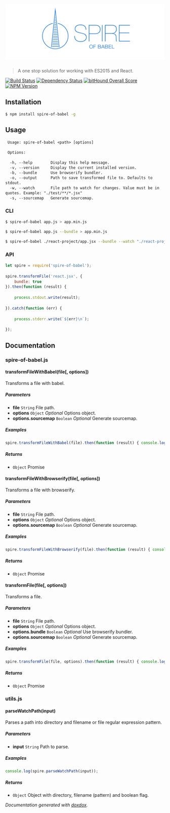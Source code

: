 # ![Spire of Babel](logo.png)

> A one stop solution for working with ES2015 and React.

[![Build Status](https://travis-ci.org/neogeek/spire-of-babel.svg?branch=master)](https://travis-ci.org/neogeek/spire-of-babel)
[![Dependency Status](https://david-dm.org/neogeek/spire-of-babel.svg)](https://david-dm.org/neogeek/spire-of-babel)
[![bitHound Overall Score](https://www.bithound.io/github/neogeek/spire-of-babel/badges/score.svg)](https://www.bithound.io/github/neogeek/spire-of-babel)
[![NPM Version](http://img.shields.io/npm/v/spire-of-babel.svg?style=flat)](https://www.npmjs.org/package/spire-of-babel)

## Installation

```bash
$ npm install spire-of-babel -g
```

## Usage

```
 Usage: spire-of-babel <path> [options]

 Options:

  -h, --help		Display this help message.
  -v, --version		Display the current installed version.
  -b, --bundle		Use browserify bundler.
  -o, --output		Path to save transformed file to. Defaults to stdout.
  -w, --watch		File path to watch for changes. Value must be in quotes. Example: "./test/**/*.jsx"
  -s, --sourcemap	Generate sourcemap.
```

### CLI

```bash
$ spire-of-babel app.js > app.min.js
```

```bash
$ spire-of-babel app.js --bundle > app.min.js
```

```bash
$ spire-of-babel ./react-project/app.jsx --bundle --watch "./react-project/**/*.jsx" --output ./react-project/app.min.js
```

### API

```javascript
let spire = require('spire-of-babel');

spire.transformFile('react.jsx', {
    bundle: true
}).then(function (result) {

    process.stdout.write(result);

}).catch(function (err) {

    process.stderr.write(`${err}\n`);

});
```

## Documentation


### spire-of-babel.js


#### transformFileWithBabel(file[, options]) 

Transforms a file with babel.




##### Parameters

- **file** `String`   File path.
- **options** `Object`  *Optional* Options object.
- **options.sourcemap** `Boolean`  *Optional* Generate sourcemap.




##### Examples

```javascript
spire.transformFileWithBabel(file).then(function (result) { console.log(result); });
```


##### Returns


- `Object`   Promise



#### transformFileWithBrowserify(file[, options]) 

Transforms a file with browserify.




##### Parameters

- **file** `String`   File path.
- **options** `Object`  *Optional* Options object.
- **options.sourcemap** `Boolean`  *Optional* Generate sourcemap.




##### Examples

```javascript
spire.transformFileWithBrowserify(file).then(function (result) { console.log(result); });
```


##### Returns


- `Object`   Promise



#### transformFile(file[, options]) 

Transforms a file.




##### Parameters

- **file** `String`   File path.
- **options** `Object`  *Optional* Options object.
- **options.bundle** `Boolean`  *Optional* Use browserify bundler.
- **options.sourcemap** `Boolean`  *Optional* Generate sourcemap.




##### Examples

```javascript
spire.transformFile(file, options).then(function (result) { console.log(result); });
```


##### Returns


- `Object`   Promise



### utils.js


#### parseWatchPath(input) 

Parses a path into directory and filename or file regular expression pattern.




##### Parameters

- **input** `String`   Path to parse.




##### Examples

```javascript
console.log(spire.parseWatchPath(input));
```


##### Returns


- `Object`   Object with directory, filename (pattern) and boolean flag.




*Documentation generated with [doxdox](https://github.com/neogeek/doxdox).*

